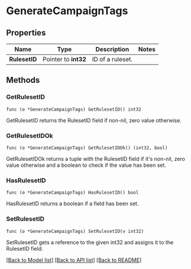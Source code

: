 # GenerateCampaignTags

## Properties

Name | Type | Description | Notes
------------ | ------------- | ------------- | -------------
**RulesetID** | Pointer to **int32** | ID of a ruleset. | 

## Methods

### GetRulesetID

`func (o *GenerateCampaignTags) GetRulesetID() int32`

GetRulesetID returns the RulesetID field if non-nil, zero value otherwise.

### GetRulesetIDOk

`func (o *GenerateCampaignTags) GetRulesetIDOk() (int32, bool)`

GetRulesetIDOk returns a tuple with the RulesetID field if it's non-nil, zero value otherwise
and a boolean to check if the value has been set.

### HasRulesetID

`func (o *GenerateCampaignTags) HasRulesetID() bool`

HasRulesetID returns a boolean if a field has been set.

### SetRulesetID

`func (o *GenerateCampaignTags) SetRulesetID(v int32)`

SetRulesetID gets a reference to the given int32 and assigns it to the RulesetID field.


[[Back to Model list]](../README.md#documentation-for-models) [[Back to API list]](../README.md#documentation-for-api-endpoints) [[Back to README]](../README.md)


